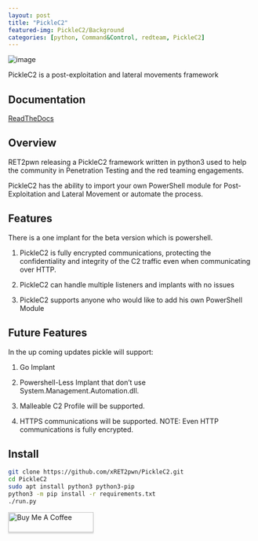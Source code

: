 ```yaml
---
layout: post
title: "PickleC2"
featured-img: PickleC2/Background
categories: [python, Command&Control, redteam, PickleC2]
---
```




![image](https://github.com/xRET2pwn/PickleC2/blob/main/c2.png?raw=true)

PickleC2 is a post-exploitation and lateral movements framework  
## Documentation

[ReadTheDocs](https://picklec2.readthedocs.io/)

## Overview

RET2pwn releasing a PickleC2 framework written in python3 used to help the community in Penetration Testing and the red teaming engagements.  

PickleC2 has the ability to import your own PowerShell module for Post-Exploitation and Lateral Movement or automate the process.  


## Features 

There is a one implant for the beta version which is powershell.   

1. PickleC2 is fully encrypted communications, protecting the confidentiality and integrity of the C2 traffic even when communicating over HTTP.

2. PickleC2 can handle multiple listeners and implants with no issues

3. PickleC2 supports anyone who would like to add his own PowerShell Module

## Future Features

In the up coming updates pickle will support:   

1. Go Implant

2. Powershell-Less Implant that don’t use System.Management.Automation.dll.

3. Malleable C2 Profile will be supported.

4. HTTPS communications will be supported. NOTE: Even HTTP communications is fully encrypted.

## Install

```bash
git clone https://github.com/xRET2pwn/PickleC2.git
cd PickleC2
sudo apt install python3 python3-pip
python3 -m pip install -r requirements.txt
./run.py
```


<a href="https://www.buymeacoffee.com/ret2pwn" target="_blank"><img src="https://www.buymeacoffee.com/assets/img/custom_images/orange_img.png" alt="Buy Me A Coffee" style="height: 41px !important;width: 174px !important;box-shadow: 0px 3px 2px 0px rgba(190, 190, 190, 0.5) !important;-webkit-box-shadow: 0px 3px 2px 0px rgba(190, 190, 190, 0.5) !important;" ></a>